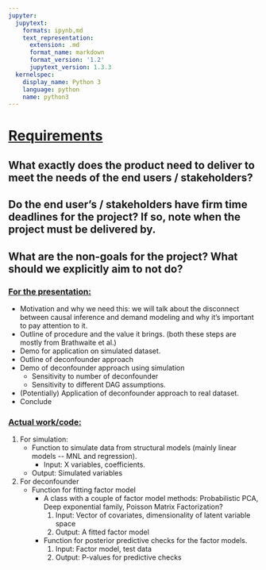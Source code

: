 ```yaml
---
jupyter:
  jupytext:
    formats: ipynb,md
    text_representation:
      extension: .md
      format_name: markdown
      format_version: '1.2'
      jupytext_version: 1.3.3
  kernelspec:
    display_name: Python 3
    language: python
    name: python3
---
```


# <ins>Requirements</ins>


## What exactly does the product need to deliver to meet the needs of the end users / stakeholders?

## Do the end user’s / stakeholders have firm time deadlines for the project? If so, note when the project must be delivered by.

## What are the non-goals for the project? What should we explicitly aim to not do?



### <ins>For the presentation:</ins>
- Motivation and why we need this: we will talk about the disconnect between causal inference and demand modeling and why it’s important to pay attention to it. 
- Outline of procedure and the value it brings. (both these steps are mostly from Brathwaite et al.)
- Demo for application on simulated dataset.
- Outline of deconfounder approach
- Demo of deconfounder approach using simulation
    - Sensitivity to number of deconfounder
    - Sensitivity to different DAG assumptions. 
- (Potentially) Application of deconfounder approach to real dataset. 
- Conclude

### <ins>Actual work/code:<ins>
1. For simulation:
    - Function to simulate data from structural models (mainly linear models -- MNL and regression). 
        - Input: X variables, coefficients. 
    - Output: Simulated variables 
2. For deconfounder
    - Function for fitting factor model
        - A class with a couple of factor model methods: Probabilistic PCA, Deep exponential family, Poisson Matrix Factorization?
           1. Input: Vector of covariates, dimensionality of latent variable space
           2. Output: A fitted factor model
        - Function for posterior predictive checks for the factor models.  
           1. Input: Factor model, test data
           2. Output: P-values for predictive checks
